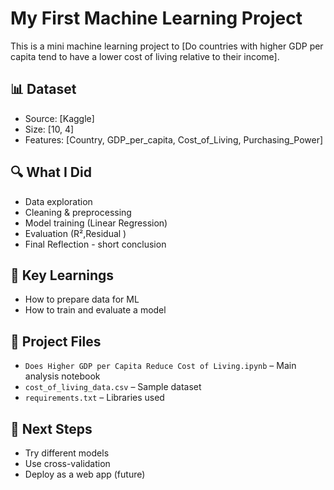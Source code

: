 # My First Machine Learning Project

This is a mini machine learning project to [Do countries with higher GDP per capita tend to have a lower cost of living relative to their income].

## 📊 Dataset
- Source: [Kaggle]
- Size: [10, 4]
- Features: [Country, GDP_per_capita, Cost_of_Living, Purchasing_Power]

## 🔍 What I Did
- Data exploration
- Cleaning & preprocessing
- Model training (Linear Regression)
- Evaluation (R²,Residual )
- Final Reflection - short conclusion

## 🧠 Key Learnings
- How to prepare data for ML
- How to train and evaluate a model

## 📁 Project Files
- `Does Higher GDP per Capita Reduce Cost of Living.ipynb` – Main analysis notebook
- `cost_of_living_data.csv` – Sample dataset
- `requirements.txt` – Libraries used

## 🚀 Next Steps
- Try different models
- Use cross-validation
- Deploy as a web app (future)
